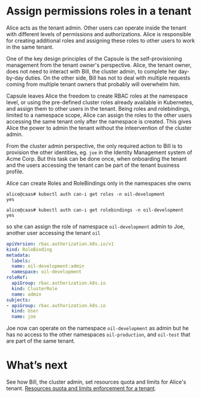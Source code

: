 # Assign permissions roles in a tenant
Alice acts as the tenant admin. Other users can operate inside the tenant with different levels of permissions and authorizations. Alice is responsible for creating additional roles and assigning these roles to other users to work in the same tenant.

One of the key design principles of the Capsule is the self-provisioning management from the tenant owner's perspective. Alice, the tenant owner, does not need to interact with Bill, the cluster admin, to complete her day-by-day duties. On the other side, Bill has not to deal with multiple requests coming from multiple tenant owners that probably will overwhelm him.

Capsule leaves Alice the freedom to create RBAC roles at the namespace level, or using the pre-defined cluster roles already available in Kubernetes, and assign them to other users in the tenant. Being roles and rolebindings, limited to a namespace scope, Alice can assign the roles to the other users accessing the same tenant only after the namespace is created. This gives Alice the power to admin the tenant without the inteervention of the cluster admin.

From the cluster admin perspective, the only required action to Bill is to provision the other identities, eg. `joe` in the Identity Management system of Acme Corp. But this task can be done once, when onboarding the tenant and the users accessing the tenant can be part of the tenant business profile.

Alice can create Roles and RoleBindings only in the namespaces she owns

```
alice@caas# kubectl auth can-i get roles -n oil-development
yes

alice@caas# kubectl auth can-i get rolebindings -n oil-development
yes

```

so she can assign the role of namespace `oil-development` admin to Joe, another user accessing the tenant `oil`

```yaml
apiVersion: rbac.authorization.k8s.io/v1
kind: RoleBinding
metadata:
  labels:
  name: oil-development:admin
  namespace: oil-development
roleRef:
  apiGroup: rbac.authorization.k8s.io
  kind: ClusterRole
  name: admin
subjects:
- apiGroup: rbac.authorization.k8s.io
  kind: User
  name: joe
```

Joe now can operate on the namespace `oil-development` as admin but he has no access to the other namespaces `oil-production`, and `oil-test` that are part of the same tenant. 

# What’s next
See how Bill, the cluster admin, set resources quota and limits for Alice's tenant. [Resources quota and limits enforcement for a tenant]().